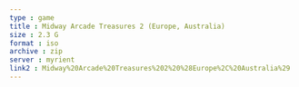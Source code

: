 ```yaml
---
type : game
title : Midway Arcade Treasures 2 (Europe, Australia)
size : 2.3 G
format : iso
archive : zip
server : myrient
link2 : Midway%20Arcade%20Treasures%202%20%28Europe%2C%20Australia%29
---
```

